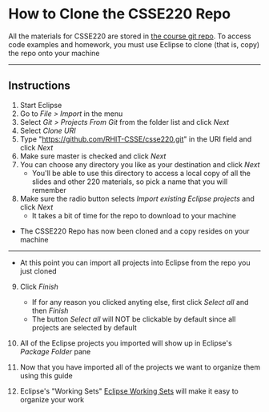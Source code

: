 # How to Clone the CSSE220 Repo

All the materials for CSSE220 are stored in [the course git
repo](https://github.com/RHIT-CSSE/csse220.git).  To access code examples and homework, you must
use Eclipse to clone (that is, copy) the repo onto your machine

***

## Instructions

1. Start Eclipse
2. Go to *File > Import* in the menu
3. Select *Git > Projects From Git* from the folder list and click *Next* 
4. Select *Clone URI*
5. Type "https://github.com/RHIT-CSSE/csse220.git" in the URI field and click *Next*
6. Make sure master is checked and click *Next*
7. You can choose any directory you like as your destination and click *Next*
   * You'll be able to use this directory to access a local copy of all the slides and other 220 materials, so pick a name that you will remember
8. Make sure the radio button selects *Import existing Eclipse projects* and click *Next*
   * It takes a bit of time for the repo to download to your machine

* The CSSE220 Repo has now been cloned and a copy resides on your machine

***

* At this point you can import all projects into Eclipse from the repo you just cloned

9. Click *Finish* 
   * If for any reason you clicked anyting else, first click *Select all* and then *Finish*
   * The button *Select all*  will NOT be clickable by default since all projects are selected by default

10. All of the Eclipse projects you imported will show up in Eclipse's *Package Folder* pane

11. Now that you have imported all of the projects we want to organize them using this guide

12. Eclipse's "Working Sets" [Eclipse Working Sets](eclipse_working_sets.md) will make it easy to organize your work


